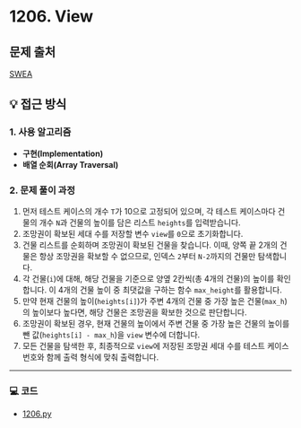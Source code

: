 # 1206. View

## 문제 출처
[SWEA](https://swexpertacademy.com/main/code/problem/problemDetail.do?contestProbId=AV134DPqAA8CFAYh&categoryId=AV134DPqAA8CFAYh&categoryType=CODE&problemTitle=1206&orderBy=FIRST_REG_DATETIME&selectCodeLang=ALL&select-1=&pageSize=10&pageIndex=1)

## 💡 접근 방식

### 1. 사용 알고리즘
* **구현(Implementation)**
* **배열 순회(Array Traversal)**

### 2. 문제 풀이 과정
1.  먼저 테스트 케이스의 개수 `T`가 10으로 고정되어 있으며, 각 테스트 케이스마다 건물의 개수 `N`과 건물의 높이를 담은 리스트 `heights`를 입력받습니다.
2.  조망권이 확보된 세대 수를 저장할 변수 `view`를 `0`으로 초기화합니다.
3.  건물 리스트를 순회하며 조망권이 확보된 건물을 찾습니다. 이때, 양쪽 끝 2개의 건물은 항상 조망권을 확보할 수 없으므로, 인덱스 `2`부터 `N-2`까지의 건물만 탐색합니다.
4.  각 건물(`i`)에 대해, 해당 건물을 기준으로 양옆 2칸씩(총 4개의 건물)의 높이를 확인합니다. 이 4개의 건물 높이 중 최댓값을 구하는 함수 `max_height`를 활용합니다.
5.  만약 현재 건물의 높이(`heights[i]`)가 주변 4개의 건물 중 가장 높은 건물(`max_h`)의 높이보다 높다면, 해당 건물은 조망권을 확보한 것으로 판단합니다.
6.  조망권이 확보된 경우, 현재 건물의 높이에서 주변 건물 중 가장 높은 건물의 높이를 뺀 값(`heights[i] - max_h`)을 `view` 변수에 더합니다.
7.  모든 건물을 탐색한 후, 최종적으로 `view`에 저장된 조망권 세대 수를 테스트 케이스 번호와 함께 출력 형식에 맞춰 출력합니다.

---

### 💻 코드
* [1206.py](1206.py)